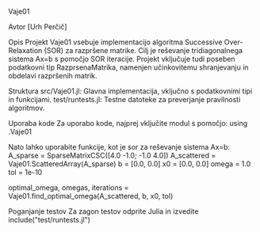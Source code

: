 Vaje01

Avtor
[Urh Perčič]

Opis
Projekt Vaje01 vsebuje implementacijo algoritma Successive Over-Relaxation (SOR) za razpršene matrike. Cilj je reševanje tridiagonalnega sistema Ax=b s pomočjo SOR iteracije. Projekt vključuje tudi poseben podatkovni tip RazprsenaMatrika, namenjen učinkovitemu shranjevanju in obdelavi razpršenih matrik.

Struktura
src/Vaje01.jl: Glavna implementacija, vključno s podatkovnimi tipi in funkcijami.
test/runtests.jl: Testne datoteke za preverjanje pravilnosti algoritmov.

Uporaba kode
Za uporabo kode, najprej vključite modul s pomočjo:
using .Vaje01

Nato lahko uporabite funkcije, kot je sor za reševanje sistema Ax=b:
A_sparse = SparseMatrixCSC([4.0 -1.0; -1.0 4.0])
A_scattered = Vaje01.ScatteredArray(A_sparse)
b = [0.0, 0.0]
x0 = [0.0, 0.0]
omega = 1.0
tol = 1e-10

optimal_omega, omegas, iterations = Vaje01.find_optimal_omega(A_scattered, b, x0, tol)

Poganjanje testov
Za zagon testov odprite Julia in izvedite
include("test/runtests.jl")
